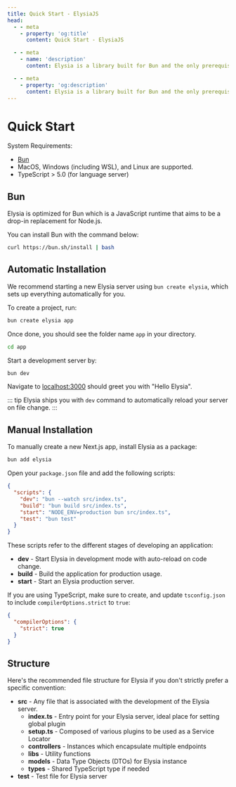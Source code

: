 ```yaml
---
title: Quick Start - ElysiaJS
head:
  - - meta
    - property: 'og:title'
      content: Quick Start - ElysiaJS

  - - meta
    - name: 'description'
      content: Elysia is a library built for Bun and the only prerequisite. To start, bootstrap a new project with "bun create elysia hi-elysia" and start the development server with "bun dev". This is all it needs to do a quick start or get started with ElysiaJS.

  - - meta
    - property: 'og:description'
      content: Elysia is a library built for Bun and the only prerequisite. To start, bootstrap a new project with "bun create elysia hi-elysia" and start the development server with "bun dev". This is all it needs to do a quick start or get started with ElysiaJS.
---
```


# Quick Start
System Requirements:
- [Bun](https://bun.sh)
- MacOS, Windows (including WSL), and Linux are supported.
- TypeScript > 5.0 (for language server)

## Bun
Elysia is optimized for Bun which is a JavaScript runtime that aims to be a drop-in replacement for Node.js.

You can install Bun with the command below:
```bash
curl https://bun.sh/install | bash
```

## Automatic Installation
We recommend starting a new Elysia server using `bun create elysia`, which sets up everything automatically for you.

To create a project, run:

```bash
bun create elysia app
```

Once done, you should see the folder name `app` in your directory.

```bash
cd app
```

Start a development server by:
```bash
bun dev
```

Navigate to [localhost:3000](http://localhost:3000) should greet you with "Hello Elysia".

::: tip
Elysia ships you with `dev` command to automatically reload your server on file change.
:::

## Manual Installation
To manually create a new Next.js app, install Elysia as a package:

```typescript
bun add elysia
```

Open your `package.json` file and add the following scripts:
```json
{
  "scripts": {
    "dev": "bun --watch src/index.ts",
    "build": "bun build src/index.ts",
    "start": "NODE_ENV=production bun src/index.ts",
    "test": "bun test"
  }
}
```

These scripts refer to the different stages of developing an application:

- **dev** - Start Elysia in development mode with auto-reload on code change.
- **build** - Build the application for production usage.
- **start** - Start an Elysia production server.

If you are using TypeScript, make sure to create, and update `tsconfig.json` to include `compilerOptions.strict` to `true`:
```json
{
  "compilerOptions": {
    "strict": true
  }
}
```

## Structure
Here's the recommended file structure for Elysia if you don't strictly prefer a specific convention:
- **src** - Any file that is associated with the development of the Elysia server.
    - **index.ts** - Entry point for your Elysia server, ideal place for setting global plugin
    - **setup.ts** - Composed of various plugins to be used as a Service Locator
    - **controllers** - Instances which encapsulate multiple endpoints 
    - **libs** - Utility functions
    - **models** - Data Type Objects (DTOs) for Elysia instance
    - **types** - Shared TypeScript type if needed
- **test** - Test file for Elysia server
